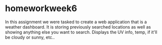 # homeworkweek6
In this assignment we were tasked to create a web application that is a weather dashboard.
It is storing previously searched locations as well as showing anything else you want to search.
Displays the UV info, temp, if it'll be cloudy or sunny, etc..
